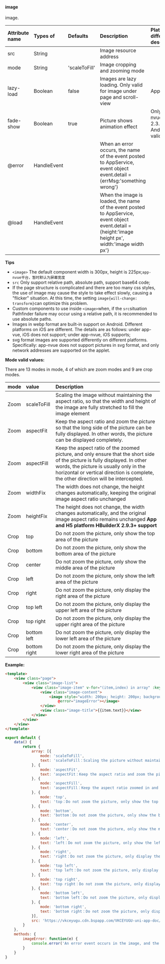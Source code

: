 #### image

image.

| Attribute name | Types of    | Defaults      | Description                                                  | Platform difference description       |
|:-|:-|:-|:-|:-|
|src|String||Image resource address||
|mode|String|'scaleToFill'|Image cropping and zooming mode|<div style="width:68px;"></div>|
|lazy-load|Boolean|false|Images are lazy loading. Only valid for image under page and scroll-view|App|
|fade-show|Boolean|true|Picture shows animation effect|Only App-nvue 2.3.4+ Android is valid|
|@error|HandleEvent||When an error occurs, the name of the event posted to AppService, event object event.detail = {errMsg:'something wrong'}||
|@load|HandleEvent||When the image is loaded, the name of the event posted to AppService, event object event.detail = {height:'image height px', width:'image width px'}|&nbsp;|

**Tips**

- `<image>` The default component width is 300px, height is 225px;`app-nvue平台，暂时默认为屏幕宽度`
- `src` Only support relative path, absolute path, support base64 code;
- If the page structure is complicated and there are too many css styles, the use of image may cause the style to take effect slowly, causing a "flicker" situation. At this time, the setting `image{will-change: transform}`can optimize this problem.
- Custom components to use inside `<image>`when, if the `src`situation Pathfinder failure may occur using a relative path, it is recommended to use absolute paths.
- Images in webp format are built-in support on Android. Different platforms on iOS are different. The details are as follows: under app-vue, iOS does not support; under app-nvue, iOS supports; 
- svg format images are supported differently on different platforms. Specifically: app-nvue does not support pictures in svg format, and only network addresses are supported on the applet.

**Mode valid values:**

There are 13 modes in mode, 4 of which are zoom modes and 9 are crop modes.

| mode | value        | Description                                                  |
|:-|:-|:-|
|Zoom|scaleToFill|Scaling the image without maintaining the aspect ratio, so that the width and height of the image are fully stretched to fill the image element|
|Zoom|aspectFit|Keep the aspect ratio and zoom the picture so that the long side of the picture can be fully displayed. In other words, the picture can be displayed completely.|
|Zoom|aspectFill|Keep the aspect ratio of the zoomed picture, and only ensure that the short side of the picture is fully displayed. In other words, the picture is usually only in the horizontal or vertical direction is complete, the other direction will be intercepted.|
|Zoom|widthFix|The width does not change, the height changes automatically, keeping the original image aspect ratio unchanged|
|Zoom|heightFix|The height does not change, the width changes automatically, and the original image aspect ratio remains unchanged **App and H5 platform HBuilderX 2.9.3+ support**|
|Crop|top|Do not zoom the picture, only show the top area of the picture|
|Crop|bottom|Do not zoom the picture, only show the bottom area of the picture|
|Crop|center|Do not zoom the picture, only show the middle area of the picture|
|Crop|left|Do not zoom the picture, only show the left area of the picture|
|Crop|right|Do not zoom the picture, only display the right area of the picture|
|Crop|top left|Do not zoom the picture, only display the upper left area of the picture|
|Crop|top right|Do not zoom the picture, only display the upper right area of the picture|
|Crop|bottom left|Do not zoom the picture, only display the lower left area of the picture|
|Crop|bottom right|Do not zoom the picture, only display the lower right area of the picture|

**Example:** 

```html
<template>
    <view class="page">
        <view class="image-list">
            <view class="image-item" v-for="(item,index) in array" :key="index">
                <view class="image-content">
                    <image style="width: 200px; height: 200px; background-color: #eeeeee;" :mode="item.mode" :src="src"
                        @error="imageError"></image>
                </view>
                <view class="image-title">{{item.text}}</view>
            </view>
        </view>
    </view>
</template>
```
```javascript
export default {
    data() {
        return {
            array: [{
                mode: 'scaleToFill',
                text: 'scaleToFill：Scaling the picture without maintaining the aspect ratio, so that the picture fits perfectly'
            }, {
                mode: 'aspectFit',
                text: 'aspectFit：Keep the aspect ratio and zoom the picture so that the long side of the picture can be fully displayed'
            }, {
                mode: 'aspectFill',
                text: 'aspectFill：Keep the aspect ratio zoomed in and out of the picture, and only ensure that the short side of the picture can be fully displayed'
            }, {
                mode: 'top',
                text: 'top：Do not zoom the picture, only show the top area of the picture'
            }, {
                mode: 'bottom',
                text: 'bottom：Do not zoom the picture, only show the bottom area of the picture'
            }, {
                mode: 'center',
                text: 'center：Do not zoom the picture, only show the middle area of the picture'
            }, {
                mode: 'left',
                text: 'left：Do not zoom the picture, only show the left area of the picture'
            }, {
                mode: 'right',
                text: 'right：Do not zoom the picture, only display the right side area of the picture'
            }, {
                mode: 'top left',
                text: 'top left：Do not zoom the picture, only display the upper left area of the picture'
            }, {
                mode: 'top right',
                text: 'top right：Do not zoom the picture, only display the upper right area of the picture'
            }, {
                mode: 'bottom left',
                text: 'bottom left：Do not zoom the picture, only display the lower left area of the picture'
            }, {
                mode: 'bottom right',
                text: 'bottom right：Do not zoom the picture, only display the lower right area of the picture'
            }],
            src: 'https://vkceyugu.cdn.bspapp.com/VKCEYUGU-uni-app-doc/6acec660-4f31-11eb-a16f-5b3e54966275.jpg'
        }
    },
    methods: {
        imageError: function(e) {
            console.error('An error event occurs in the image, and the value carried is' + e.detail.errMsg)
        }
    }
}
```
